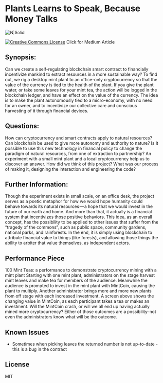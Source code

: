 # Plants Learns to Speak, Because Money Talks



![N|Solid](https://image.ibb.co/i3hKKb/man_mint_plant_05.jpg)

[![Creative Commons License](http://oi64.tinypic.com/2ro6b7s.jpg)](https://medium.com/mobgen/plants-learn-to-speak-because-money-talks-291db4b116df)
Click for Medium Article


## Synopsis:

Can we create a self-regulating blockchain smart contract to financially incentivize mankind to extract resources in a more sustainable way? To find out, we rig a desktop mint plant to an office-only cryptocurrency so that the value of the currency is tied to the health of the plant. If you give the plant water, or take some leaves for your mint tea, the action will be logged in the blockchain ledger, and have an effect on the value of the currency. The idea is to make the plant autonomously tied to a micro-economy, with no need for an owner, and to incentivize our collective care and conscious harvesting of it through financial devices.

## Questions:

How can cryptocurrency and smart contracts apply to natural resources? Can blockchain be used to give more autonomy and authority to nature? Is it possible to use this new technology in financial policy to change the paradigm of natural resources, from one of extraction to partnership? An experiment with a small mint plant and a local cryptocurrency help us to discover an answer.
How did we think of this project? What was our process of making it, designing the interaction and engineering the code?


## Further Information:

Though the experiment exists in small scale, on an office desk, the project serves as a poetic metaphor for how we would hope humanity could behave towards its natural resources — a hope that we would invest in the future of our earth and home. And more than that, it actually is a financial system that incentivizes those positive behaviors. This idea, as an overall concept, has the possibility to be applied to other issues that suffer from the “tragedy of the commons”, such as public space, community gardens, national parks, and rainforests. In the end, it is simply using blockchain to attribute financial value to things (like forests), and allowing those things the ability to arbiter that value themselves, as independent actors.


## Performance Piece

100 Mint Teas: a performance to demonstrate cryptocurrency mining with a mint plant
Starting with one mint plant, administrators on the stage harvest mint leaves and make tea for members of the audience. Meanwhile the audience is prompted to invest in the mint plant with MintCoin, causing the plant to multiply. Another administrator brings more and more new plants from off stage with each increased investment. A screen above shows the changing value in MintCoin, as each participant takes a tea or makes an investment. Will the MintCoin crash, or will we all end up having actually mined more cryptocurrency? Either of those outcomes are a possibility–not even the administrators know what will be the outcome.


## Known Issues

- Sometimes when picking leaves the returned number is not up-to-date - this is a bug in the contract

## License



MIT
